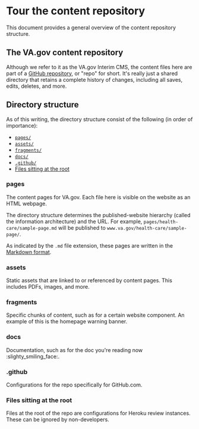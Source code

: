 # Tour the content repository
This document provides a general overview of the content repository structure.

## The VA.gov content repository
Although we refer to it as the VA.gov Interim CMS, the content files here are part of a [GitHub repository](https://help.github.com/articles/about-repositories/), or "repo" for short. It's really just a shared directory that retains a complete history of changes, including all saves, edits, deletes, and more.

## Directory structure
As of this writing, the directory structure consist of the following (in order of importance):

- [`pages/`](#pages)
- [`assets/`](#assets)
- [`fragments/`](#fragments)
- [`docs/`](#docs)
- [`.github/`](#.github)
- [Files sitting at the root](#files-sitting-at-the-root)

### pages
The content pages for VA.gov. Each file here is visible on the website as an HTML webpage.

The directory structure determines the published-website hierarchy (called the information architecture) and the URL. For example, `pages/health-care/sample-page.md` will be published to `www.va.gov/health-care/sample-page/`.

As indicated by the `.md` file extension, these pages are written in the [Markdown format](how-content-is-written.md).

### assets
Static assets that are linked to or referenced by content pages. This includes PDFs, images, and more.

### fragments
Specific chunks of content, such as for a certain website component. An example of this is the homepage warning banner.

### docs
Documentation, such as for the doc you're reading now :slighty_smiling_face:.

### .github
Configurations for the repo specifically for GitHub.com.

### Files sitting at the root
Files at the root of the repo are configurations for Heroku review instances. These can be ignored by non-developers.
